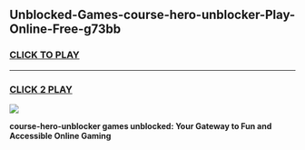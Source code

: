 
## Unblocked-Games-course-hero-unblocker-Play-Online-Free-g73bb
<h3>
<a href="https://premium76.site?title=course-hero-unblocker&ref=26A">CLICK TO PLAY</a></h3>
<hr>

<h3>
<a href="https://premium76.site?title=course-hero-unblocker&ref=26A">CLICK 2 PLAY</a>
  
</h3>

<a href="https://premium76.site?title=course-hero-unblocker&ref=26A"><img src="https://clearcache.store/games.png"></a>


**course-hero-unblocker games unblocked: Your Gateway to Fun and Accessible Online Gaming**

